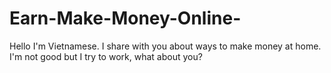 # Earn-Make-Money-Online-
Hello I'm Vietnamese.  I share with you about ways to make money at home.  I'm not good but I try to work, what about you?
